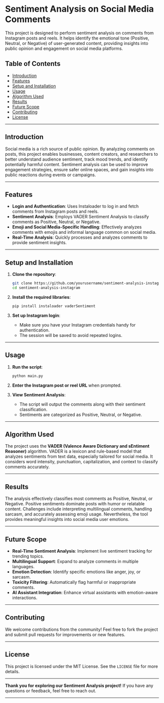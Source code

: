 # Sentiment Analysis on Social Media Comments

This project is designed to perform sentiment analysis on comments from Instagram posts and reels. It helps identify the emotional tone (Positive, Neutral, or Negative) of user-generated content, providing insights into public opinion and engagement on social media platforms.

## Table of Contents
- [Introduction](#introduction)
- [Features](#features)
- [Setup and Installation](#setup-and-installation)
- [Usage](#usage)
- [Algorithm Used](#algorithm-used)
- [Results](#results)
- [Future Scope](#future-scope)
- [Contributing](#contributing)
- [License](#license)

---

## Introduction
Social media is a rich source of public opinion. By analyzing comments on posts, this project enables businesses, content creators, and researchers to better understand audience sentiment, track mood trends, and identify potentially harmful content. Sentiment analysis can be used to improve engagement strategies, ensure safer online spaces, and gain insights into public reactions during events or campaigns.

---

## Features
- **Login and Authentication**: Uses Instaloader to log in and fetch comments from Instagram posts and reels.
- **Sentiment Analysis**: Employs VADER Sentiment Analysis to classify comments as Positive, Neutral, or Negative.
- **Emoji and Social Media-Specific Handling**: Effectively analyzes comments with emojis and informal language common on social media.
- **Real-Time Analysis**: Quickly processes and analyzes comments to provide sentiment insights.

---

## Setup and Installation

1. **Clone the repository**:
   ```bash
   git clone https://github.com/yourusername/sentiment-analysis-instagram.git
   cd sentiment-analysis-instagram
   ```

2. **Install the required libraries**:
   ```bash
   pip install instaloader vaderSentiment
   ```

3. **Set up Instagram login**:
   - Make sure you have your Instagram credentials handy for authentication.
   - The session will be saved to avoid repeated logins.

---

## Usage

1. **Run the script**:
   ```bash
   python main.py
   ```

2. **Enter the Instagram post or reel URL** when prompted.

3. **View Sentiment Analysis**:
   - The script will output the comments along with their sentiment classification.
   - Sentiments are categorized as Positive, Neutral, or Negative.

---

## Algorithm Used
The project uses the **VADER (Valence Aware Dictionary and sEntiment Reasoner)** algorithm. VADER is a lexicon and rule-based model that analyzes sentiments from text data, especially tailored for social media. It considers word intensity, punctuation, capitalization, and context to classify comments accurately.

---

## Results
The analysis effectively classifies most comments as Positive, Neutral, or Negative. Positive sentiments dominate posts with humor or relatable content. Challenges include interpreting multilingual comments, handling sarcasm, and accurately assessing emoji usage. Nevertheless, the tool provides meaningful insights into social media user emotions.

---

## Future Scope
- **Real-Time Sentiment Analysis**: Implement live sentiment tracking for trending topics.
- **Multilingual Support**: Expand to analyze comments in multiple languages.
- **Emotion Detection**: Identify specific emotions like anger, joy, or sarcasm.
- **Toxicity Filtering**: Automatically flag harmful or inappropriate comments.
- **AI Assistant Integration**: Enhance virtual assistants with emotion-aware interactions.

---

## Contributing
We welcome contributions from the community! Feel free to fork the project and submit pull requests for improvements or new features.

---

## License
This project is licensed under the MIT License. See the `LICENSE` file for more details.

---

**Thank you for exploring our Sentiment Analysis project!** If you have any questions or feedback, feel free to reach out.

---
